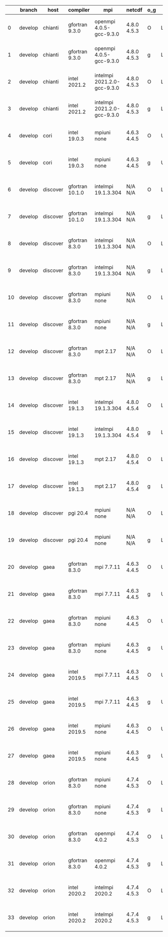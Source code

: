 |    | branch   | host     | compiler        | mpi                         | netcdf      | o_g   | os     | build   |   u_pass |   u_fail |   s_pass |   s_fail |   e_pass |   e_fail |   nuopc_pass |   nuopc_fail | artifacts_hash                                                                                                                                                        | modified                  |
|----|----------|----------|-----------------|-----------------------------|-------------|-------|--------|---------|----------|----------|----------|----------|----------|----------|--------------|--------------|-----------------------------------------------------------------------------------------------------------------------------------------------------------------------|---------------------------|
|  0 | develop  | chianti  | gfortran 9.3.0  | openmpi 4.0.5-gcc-9.3.0     | 4.8.0 4.5.3 | O     | Linux  | pass    |    13647 |        0 |       49 |        0 |       80 |        0 |           50 |            0 | [artifacts](https://github.com/esmf-org/esmf-test-artifacts/tree/cd5157716a2c382f8ba410a23f0c851412c55ef9/develop/chianti/gfortran/9.3.0/O/openmpi/4.0.5-gcc-9.3.0)   | 2022-03-26 01:55:27 -0400 |
|  1 | develop  | chianti  | gfortran 9.3.0  | openmpi 4.0.5-gcc-9.3.0     | 4.8.0 4.5.3 | g     | Linux  | pass    |    13647 |        0 |       49 |        0 |       80 |        0 |           50 |            0 | [artifacts](https://github.com/esmf-org/esmf-test-artifacts/tree/b0c2740a99fa57806bdb5b767b68448e26b08212/develop/chianti/gfortran/9.3.0/g/openmpi/4.0.5-gcc-9.3.0)   | 2022-03-26 02:52:35 -0400 |
|  2 | develop  | chianti  | intel 2021.2    | intelmpi 2021.2.0-gcc-9.3.0 | 4.8.0 4.5.3 | O     | Linux  | pass    |    13647 |        0 |       49 |        0 |       80 |        0 |           50 |            0 | [artifacts](https://github.com/esmf-org/esmf-test-artifacts/tree/eb1dbed38a342207855d89213d59fb8cab334e88/develop/chianti/intel/2021.2/O/intelmpi/2021.2.0-gcc-9.3.0) | 2022-03-26 02:26:16 -0400 |
|  3 | develop  | chianti  | intel 2021.2    | intelmpi 2021.2.0-gcc-9.3.0 | 4.8.0 4.5.3 | g     | Linux  | pass    |    13647 |        0 |       49 |        0 |       80 |        0 |           50 |            0 | [artifacts](https://github.com/esmf-org/esmf-test-artifacts/tree/3ae70f56f87e9d8eaae50bc81c62de96b0dd089f/develop/chianti/intel/2021.2/g/intelmpi/2021.2.0-gcc-9.3.0) | 2022-03-26 03:23:42 -0400 |
|  4 | develop  | cori     | intel 19.0.3    | mpiuni none                 | 4.6.3 4.4.5 | O     | Unicos | pass    |    12121 |        0 |        8 |        0 |       43 |        0 |            0 |           50 | [artifacts](https://github.com/esmf-org/esmf-test-artifacts/tree/1f4b7cb1943dac0097695cac1112784902897556/develop/cori/intel/19.0.3/O/mpiuni/none)                    | 2022-03-26 03:53:14 -0700 |
|  5 | develop  | cori     | intel 19.0.3    | mpiuni none                 | 4.6.3 4.4.5 | g     | Unicos | pass    |    12121 |        0 |        8 |        0 |       43 |        0 |            0 |           50 | [artifacts](https://github.com/esmf-org/esmf-test-artifacts/tree/d45087931487b60c8b764ed7ba715766e1973e31/develop/cori/intel/19.0.3/g/mpiuni/none)                    | 2022-03-26 11:57:47 -0700 |
|  6 | develop  | discover | gfortran 10.1.0 | intelmpi 19.1.3.304         | N/A N/A     | O     | Linux  | pass    |    13632 |       15 |       49 |        0 |       80 |        0 |           50 |            0 | [artifacts](https://github.com/esmf-org/esmf-test-artifacts/tree/cc10810292c111b73d193aeecba81f3f1d7f26e5/develop/discover/gfortran/10.1.0/O/intelmpi/19.1.3.304)     | 2022-03-26 02:44:16 -0400 |
|  7 | develop  | discover | gfortran 10.1.0 | intelmpi 19.1.3.304         | N/A N/A     | g     | Linux  | pass    |    13632 |       15 |       49 |        0 |       80 |        0 |           50 |            0 | [artifacts](https://github.com/esmf-org/esmf-test-artifacts/tree/df5c9a3f900b90737282b3d0e142b904aa539cff/develop/discover/gfortran/10.1.0/g/intelmpi/19.1.3.304)     | 2022-03-26 03:19:29 -0400 |
|  8 | develop  | discover | gfortran 8.3.0  | intelmpi 19.1.3.304         | N/A N/A     | O     | Linux  | pass    |    13632 |       15 |       49 |        0 |       80 |        0 |           50 |            0 | [artifacts](https://github.com/esmf-org/esmf-test-artifacts/tree/0874f7bcafbb5eaaac436c4e8e96822cc36eb32b/develop/discover/gfortran/8.3.0/O/intelmpi/19.1.3.304)      | 2022-03-26 02:32:07 -0400 |
|  9 | develop  | discover | gfortran 8.3.0  | intelmpi 19.1.3.304         | N/A N/A     | g     | Linux  | pass    |    13632 |       15 |       49 |        0 |       80 |        0 |           50 |            0 | [artifacts](https://github.com/esmf-org/esmf-test-artifacts/tree/df5c9a3f900b90737282b3d0e142b904aa539cff/develop/discover/gfortran/8.3.0/g/intelmpi/19.1.3.304)      | 2022-03-26 03:19:29 -0400 |
| 10 | develop  | discover | gfortran 8.3.0  | mpiuni none                 | N/A N/A     | O     | Linux  | pass    |    12121 |        0 |        8 |        0 |       43 |        0 |            0 |           50 | [artifacts](https://github.com/esmf-org/esmf-test-artifacts/tree/08f2b1f27300191d0bc935b9c733a9d972cbfc92/develop/discover/gfortran/8.3.0/O/mpiuni/none)              | 2022-03-26 02:36:37 -0400 |
| 11 | develop  | discover | gfortran 8.3.0  | mpiuni none                 | N/A N/A     | g     | Linux  | pass    |    12121 |        0 |        8 |        0 |       43 |        0 |            0 |           50 | [artifacts](https://github.com/esmf-org/esmf-test-artifacts/tree/ce5c9fd1e8b5069559fa5dfddb29e2cf01963d60/develop/discover/gfortran/8.3.0/g/mpiuni/none)              | 2022-03-26 03:13:25 -0400 |
| 12 | develop  | discover | gfortran 8.3.0  | mpt 2.17                    | N/A N/A     | O     | Linux  | pass    |    13647 |        0 |       49 |        0 |       80 |        0 |           46 |            4 | [artifacts](https://github.com/esmf-org/esmf-test-artifacts/tree/d4aaa905d2181063e7a8c575896cc85814be471c/develop/discover/gfortran/8.3.0/O/mpt/2.17)                 | 2022-03-26 02:38:47 -0400 |
| 13 | develop  | discover | gfortran 8.3.0  | mpt 2.17                    | N/A N/A     | g     | Linux  | pass    |    13647 |        0 |       49 |        0 |       80 |        0 |           46 |            4 | [artifacts](https://github.com/esmf-org/esmf-test-artifacts/tree/ce5c9fd1e8b5069559fa5dfddb29e2cf01963d60/develop/discover/gfortran/8.3.0/g/mpt/2.17)                 | 2022-03-26 03:13:25 -0400 |
| 14 | develop  | discover | intel 19.1.3    | intelmpi 19.1.3.304         | 4.8.0 4.5.4 | O     | Linux  | pass    |    13647 |        0 |       49 |        0 |       80 |        0 |           50 |            0 | [artifacts](https://github.com/esmf-org/esmf-test-artifacts/tree/6082572979c284d72bc7df4444ee17173d3c960f/develop/discover/intel/19.1.3/O/intelmpi/19.1.3.304)        | 2022-03-26 02:40:06 -0400 |
| 15 | develop  | discover | intel 19.1.3    | intelmpi 19.1.3.304         | 4.8.0 4.5.4 | g     | Linux  | pass    |    13647 |        0 |       49 |        0 |       80 |        0 |           50 |            0 | [artifacts](https://github.com/esmf-org/esmf-test-artifacts/tree/fbe5889bda7fc5cc0a629a4001cccad1c179ad22/develop/discover/intel/19.1.3/g/intelmpi/19.1.3.304)        | 2022-03-26 03:02:27 -0400 |
| 16 | develop  | discover | intel 19.1.3    | mpt 2.17                    | 4.8.0 4.5.4 | O     | Linux  | pass    |    13647 |        0 |       49 |        0 |       80 |        0 |            0 |           50 | [artifacts](https://github.com/esmf-org/esmf-test-artifacts/tree/22b26ed6d0498da3430021fe4c321a1ccf9da0f0/develop/discover/intel/19.1.3/O/mpt/2.17)                   | 2022-03-26 02:31:35 -0400 |
| 17 | develop  | discover | intel 19.1.3    | mpt 2.17                    | 4.8.0 4.5.4 | g     | Linux  | pass    |    13647 |        0 |       49 |        0 |       80 |        0 |            0 |           50 | [artifacts](https://github.com/esmf-org/esmf-test-artifacts/tree/5d86b3099695485a7e816ad8850d6e25392fa87a/develop/discover/intel/19.1.3/g/mpt/2.17)                   | 2022-03-26 02:52:36 -0400 |
| 18 | develop  | discover | pgi 20.4        | mpiuni none                 | N/A N/A     | O     | Linux  | pass    |    11499 |      622 |        6 |        2 |       40 |        3 |            0 |           50 | [artifacts](https://github.com/esmf-org/esmf-test-artifacts/tree/0425ae5afedcbf2e4a573d6dd0b097de12b1c5a9/develop/discover/pgi/20.4/O/mpiuni/none)                    | 2022-03-26 04:24:32 -0400 |
| 19 | develop  | discover | pgi 20.4        | mpiuni none                 | N/A N/A     | g     | Linux  | pass    |    11499 |      622 |        4 |        4 |       40 |        3 |            0 |           50 | [artifacts](https://github.com/esmf-org/esmf-test-artifacts/tree/6c1bc97dd385540e4587a75e283b8fedbf1987c3/develop/discover/pgi/20.4/g/mpiuni/none)                    | 2022-03-26 04:40:46 -0400 |
| 20 | develop  | gaea     | gfortran 8.3.0  | mpi 7.7.11                  | 4.6.3 4.4.5 | O     | Unicos | pass    |    13646 |        1 |       49 |        0 |       80 |        0 |           47 |            3 | [artifacts](https://github.com/esmf-org/esmf-test-artifacts/tree/4cecb440a5c0aaddf52836f348327d35eaf7581c/develop/gaea/gfortran/8.3.0/O/mpi/7.7.11)                   | 2022-03-26 01:52:05 -0400 |
| 21 | develop  | gaea     | gfortran 8.3.0  | mpi 7.7.11                  | 4.6.3 4.4.5 | g     | Unicos | pass    |    13646 |        1 |       49 |        0 |       80 |        0 |           47 |            3 | [artifacts](https://github.com/esmf-org/esmf-test-artifacts/tree/9ce42dc836d366d1cdcf20d9f7d2963f7395dbf9/develop/gaea/gfortran/8.3.0/g/mpi/7.7.11)                   | 2022-03-26 02:08:41 -0400 |
| 22 | develop  | gaea     | gfortran 8.3.0  | mpiuni none                 | 4.6.3 4.4.5 | O     | Unicos | pass    |    12121 |        0 |        8 |        0 |       43 |        0 |            0 |           50 | [artifacts](https://github.com/esmf-org/esmf-test-artifacts/tree/9d06956712f22631eb3c72461f85c8ddc5b95988/develop/gaea/gfortran/8.3.0/O/mpiuni/none)                  | 2022-03-26 01:27:12 -0400 |
| 23 | develop  | gaea     | gfortran 8.3.0  | mpiuni none                 | 4.6.3 4.4.5 | g     | Unicos | pass    |    12121 |        0 |        8 |        0 |       43 |        0 |            0 |           50 | [artifacts](https://github.com/esmf-org/esmf-test-artifacts/tree/24df9ac89f8cc5186fe8928757e65484b4e7be3e/develop/gaea/gfortran/8.3.0/g/mpiuni/none)                  | 2022-03-26 01:55:02 -0400 |
| 24 | develop  | gaea     | intel 2019.5    | mpi 7.7.11                  | 4.6.3 4.4.5 | O     | Unicos | pass    |    13632 |       15 |       49 |        0 |       80 |        0 |           47 |            3 | [artifacts](https://github.com/esmf-org/esmf-test-artifacts/tree/a3a5e01d75cef6b4ffaa9a044a22394009a9024c/develop/gaea/intel/2019.5/O/mpi/7.7.11)                     | 2022-03-26 01:19:32 -0400 |
| 25 | develop  | gaea     | intel 2019.5    | mpi 7.7.11                  | 4.6.3 4.4.5 | g     | Unicos | pass    |    13632 |       15 |       49 |        0 |       80 |        0 |           47 |            3 | [artifacts](https://github.com/esmf-org/esmf-test-artifacts/tree/2dc38de05cd211cafff49c81bac671b82609853d/develop/gaea/intel/2019.5/g/mpi/7.7.11)                     | 2022-03-26 01:31:31 -0400 |
| 26 | develop  | gaea     | intel 2019.5    | mpiuni none                 | 4.6.3 4.4.5 | O     | Unicos | pass    |    12106 |       15 |        8 |        0 |       43 |        0 |            0 |           50 | [artifacts](https://github.com/esmf-org/esmf-test-artifacts/tree/a3a5e01d75cef6b4ffaa9a044a22394009a9024c/develop/gaea/intel/2019.5/O/mpiuni/none)                    | 2022-03-26 01:19:32 -0400 |
| 27 | develop  | gaea     | intel 2019.5    | mpiuni none                 | 4.6.3 4.4.5 | g     | Unicos | pass    |    12106 |       15 |        8 |        0 |       43 |        0 |            0 |           50 | [artifacts](https://github.com/esmf-org/esmf-test-artifacts/tree/48b94946d5812182764c5461f23ecd06571058e2/develop/gaea/intel/2019.5/g/mpiuni/none)                    | 2022-03-26 01:18:12 -0400 |
| 28 | develop  | orion    | gfortran 8.3.0  | mpiuni none                 | 4.7.4 4.5.3 | O     | Linux  | pass    |    12121 |        0 |        8 |        0 |       43 |        0 |            0 |           50 | [artifacts](https://github.com/esmf-org/esmf-test-artifacts/tree/e8163734e158b49554ff92a0a67d2a91a61db3f1/develop/orion/gfortran/8.3.0/O/mpiuni/none)                 | 2022-03-26 02:58:10 -0500 |
| 29 | develop  | orion    | gfortran 8.3.0  | mpiuni none                 | 4.7.4 4.5.3 | g     | Linux  | pass    |    12121 |        0 |        8 |        0 |       43 |        0 |            0 |           50 | [artifacts](https://github.com/esmf-org/esmf-test-artifacts/tree/4df59f202915fcba9ef545a4ab5835906f7991c7/develop/orion/gfortran/8.3.0/g/mpiuni/none)                 | 2022-03-26 03:20:24 -0500 |
| 30 | develop  | orion    | gfortran 8.3.0  | openmpi 4.0.2               | 4.7.4 4.5.3 | O     | Linux  | pass    |    13647 |        0 |       49 |        0 |       80 |        0 |           50 |            0 | [artifacts](https://github.com/esmf-org/esmf-test-artifacts/tree/9c808ef3e441c6f77df8b06425ee12ab686e33a2/develop/orion/gfortran/8.3.0/O/openmpi/4.0.2)               | 2022-03-26 03:18:23 -0500 |
| 31 | develop  | orion    | gfortran 8.3.0  | openmpi 4.0.2               | 4.7.4 4.5.3 | g     | Linux  | pass    |    13647 |        0 |       49 |        0 |       80 |        0 |           50 |            0 | [artifacts](https://github.com/esmf-org/esmf-test-artifacts/tree/a561edbf374f27a26cc214e6f6480ff406dc564d/develop/orion/gfortran/8.3.0/g/openmpi/4.0.2)               | 2022-03-26 03:23:11 -0500 |
| 32 | develop  | orion    | intel 2020.2    | intelmpi 2020.2             | 4.7.4 4.5.3 | O     | Linux  | pass    |    13647 |        0 |       49 |        0 |       80 |        0 |           50 |            0 | [artifacts](https://github.com/esmf-org/esmf-test-artifacts/tree/280d2a09c51cdb2c7c209e732457e28b382281d8/develop/orion/intel/2020.2/O/intelmpi/2020.2)               | 2022-03-26 03:48:08 -0500 |
| 33 | develop  | orion    | intel 2020.2    | intelmpi 2020.2             | 4.7.4 4.5.3 | g     | Linux  | pass    |    13647 |        0 |       49 |        0 |       80 |        0 |           50 |            0 | [artifacts](https://github.com/esmf-org/esmf-test-artifacts/tree/280d2a09c51cdb2c7c209e732457e28b382281d8/develop/orion/intel/2020.2/g/intelmpi/2020.2)               | 2022-03-26 03:48:08 -0500 |